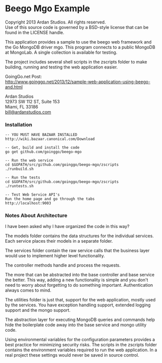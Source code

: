 # Beego Mgo Example

Copyright 2013 Ardan Studios. All rights reserved.  
Use of this source code is governed by a BSD-style license that can be found in the LICENSE handle.

This application provides a sample to use the beego web framework and the Go MongoDB driver mgo. This program connects to a public MongoDB at MongoLab. A single collection is available for testing.

The project includes several shell scripts in the zscripts folder to make building, running and testing the web application easier.

GoingGo.net Post:  
http://www.goinggo.net/2013/12/sample-web-application-using-beego-and.html

Ardan Studios  
12973 SW 112 ST, Suite 153  
Miami, FL 33186  
bill@ardanstudios.com

### Installation

	-- YOU MUST HAVE BAZAAR INSTALLED
	http://wiki.bazaar.canonical.com/Download

	-- Get, build and install the code
	go get github.com/goinggo/beego-mgo
	
	-- Run the web service
	cd $GOPATH/src/github.com/goinggo/beego-mgo/zscripts
	./runbuild.sh
	
	-- Run the tests
	cd $GOPATH/src/github.com/goinggo/beego-mgo/zscripts
	./runtests.sh
	
	-- Test Web Service API's
	Run the home page and go through the tabs
	http://localhost:9003

### Notes About Architecture

I have been asked why I have organized the code in this way?

The models folder contains the data structures for the individual services. Each service places their models in a separate folder.

The services folder contain the raw service calls that the business layer would use to implement higher level functionality.

The controller methods handle and process the requests.

The more that can be abstracted into the base controller and base service the better. This way, adding a new functionality is simple and you don't need to worry about forgetting to do something important. Authentication always comes to mind.

The utilities folder is just that, support for the web application, mostly used by the services. You have exception handling support, extended logging support and the mongo support.

The abstraction layer for executing MongoDB queries and commands help hide the boilerplate code away into the base service and mongo utility code.

Using environmental variables for the configuration parameters provides a best practice for minimizing security risks. The scripts in the zscripts folder contains the environment variables required to run the web application. In a real project these settings would never be saved in source control.
